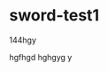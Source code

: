 # sword-test1

144hgy 

hgfhgd 
hghgyg
y
<!--stackedit_data:
eyJoaXN0b3J5IjpbLTEyNTAxOTAxNzZdfQ==
-->
